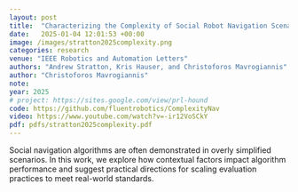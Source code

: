 ```yaml
---
layout: post
title:  "Characterizing the Complexity of Social Robot Navigation Scenarios"
date:   2025-01-04 12:01:53 +00:00
image: /images/stratton2025complexity.png
categories: research
venue: "IEEE Robotics and Automation Letters"
authors: "Andrew Stratton, Kris Hauser, and Christoforos Mavrogiannis"
author: "Christoforos Mavrogiannis"
note:
year: 2025
# project: https://sites.google.com/view/prl-hound
code: https://github.com/fluentrobotics/ComplexityNav
video: https://www.youtube.com/watch?v=-ir12VoSCkY
pdf: pdfs/stratton2025complexity.pdf
---
```

Social navigation algorithms are often demonstrated in overly simplified scenarios. In this work, we explore how contextual factors impact algorithm performance and suggest practical directions for scaling evaluation practices to meet real-world standards. 